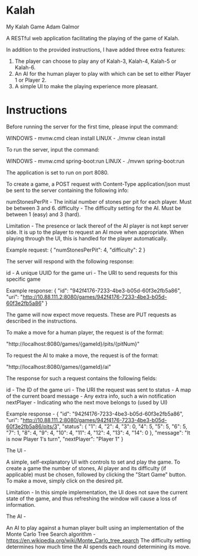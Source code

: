# Kalah
My Kalah Game
Adam Galmor

A RESTful web application facilitating the playing of the game of Kalah.

In addition to the provided instructions, I have added three extra features:
1) The player can choose to play any of Kalah-3, Kalah-4, Kalah-5 or Kalah-6.
2) An AI for the human player to play with which can be set to either Player 1 or Player 2.
3) A simple UI to make the playing experience more pleasant.

# Instructions

Before running the server for the first time, please input the command:

WINDOWS - mvnw.cmd clean install
LINUX - ./mvnw clean install

To run the server, input the command:

WINDOWS - mvnw.cmd spring-boot:run
LINUX - ./mvwn spring-boot:run

The application is set to run on port 8080.

To create a game, a POST request with Content-Type application/json must be sent to the server containing the following info:

  numStonesPerPit - The initial number of stones per pit for each player. Must be between 3 and 6.
  difficulty - The difficulty setting for the AI. Must be between 1 (easy) and 3 (hard).
  
Limitation - The presence or lack thereof of the AI player is not kept server side. It is up to the player to request an AI move when appropriate. When playing through the UI, this is handled for the player automatically.

Example request:
{
	"numStonesPerPit": 4,
	"difficulty": 2
}

The server will respond with the following response:

  id - A unique UUID for the game
  uri - The URI to send requests for this specific game
  
Example response:
{
    "id": "942f4176-7233-4be3-b05d-60f3e2fb5a86",
    "uri": "http://10.88.111.2:8080/games/942f4176-7233-4be3-b05d-60f3e2fb5a86"
}

The game will now expect move requests. These are PUT requests as described in the instructions.

To make a move for a human player, the request is of the format:

  "http://localhost:8080/games/{gameId}/pits/{pitNum}"
  
To request the AI to make a move, the request is of the format:

  "http://localhost:8080/games/{gameId}/ai"

The response for such a request contains the following fields:

  id - The ID of the game
  uri - The URI the request was sent to
  status - A map of the current board
  message - Any extra info, such a win notification
  nextPlayer - Indicating who the next move belongs to (used by UI)
  
Example response - 
{
    "id": "942f4176-7233-4be3-b05d-60f3e2fb5a86",
    "uri": "http://10.88.111.2:8080/games/942f4176-7233-4be3-b05d-60f3e2fb5a86/pits/3",
    "status": {
        "1": 4,
        "2": 4,
        "3": 0,
        "4": 5,
        "5": 5,
        "6": 5,
        "7": 1,
        "8": 4,
        "9": 4,
        "10": 4,
        "11": 4,
        "12": 4,
        "13": 4,
        "14": 0
    },
    "message": "It is now Player 1's turn",
    "nextPlayer": "Player 1"
}


The UI - 

A simple, self-explanatory UI with controls to set and play the game. To create a game the number of stones, AI player and its difficulty (if applicable) must be chosen, followed by clicking the "Start Game" button.
To make a move, simply click on the desired pit.

Limitation - In this simple implementation, the UI does not save the current state of the game, and thus refreshing the window will cause a loss of information.

The AI - 

An AI to play against a human player built using an implementation of the Monte Carlo Tree Search algorithm - https://en.wikipedia.org/wiki/Monte_Carlo_tree_search
The difficulty setting determines how much time the AI spends each round determining its move.


